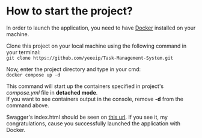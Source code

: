 # How to start the project?

In order to launch the application, you need to have [Docker](https://www.docker.com/) installed on your machine.

Clone this project on your local machine using the following command in your terminal:  
`git clone https://github.com/yeeeip/Task-Management-System.git`

Now, enter the project directory and type in your cmd:  
`
docker compose up -d
`

This command will start up the containers specified in project's *compose.yml* file in **detached mode**.  
If you want to see containers output in the console, remove **-d** from the command above.

Swagger's index.html should be seen on [this url](http://localhost:8080/swagger-ui/index.html).  If you see it, my congratulations, cause you successfully launched the application with Docker.
